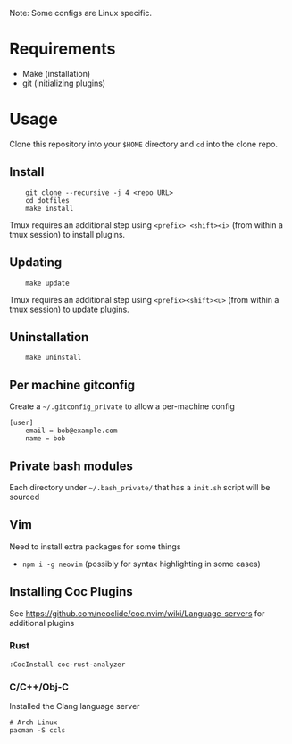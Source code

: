 Note: Some configs are Linux specific.


# Requirements

- Make (installation)
- git (initializing plugins)


# Usage

Clone this repository into your `$HOME` directory and `cd` into the clone repo.


## Install
```
    git clone --recursive -j 4 <repo URL>
    cd dotfiles
    make install
```

Tmux requires an additional step using `<prefix> <shift><i>` (from within a tmux
session) to install plugins.


## Updating
```
    make update
```

Tmux requires an additional step using `<prefix><shift><u>` (from within a tmux
session) to update plugins.


## Uninstallation
```
    make uninstall
```


## Per machine gitconfig
Create a `~/.gitconfig_private` to allow a per-machine config
```
[user]
    email = bob@example.com
    name = bob
```


## Private bash modules
Each directory under `~/.bash_private/` that has a `init.sh` script will be
sourced


## Vim
Need to install extra packages for some things
- `npm i -g neovim` (possibly for syntax highlighting in some cases)


## Installing Coc Plugins
See https://github.com/neoclide/coc.nvim/wiki/Language-servers for additional
plugins

### Rust
`:CocInstall coc-rust-analyzer`

### C/C++/Obj-C
Installed the Clang language server
```
# Arch Linux
pacman -S ccls
```
